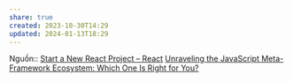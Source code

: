 ```yaml
---
share: true
created: 2023-10-30T14:29
updated: 2024-01-13T18:29
---
```

Nguồn:: [Start a New React Project – React](https://react.dev/learn/start-a-new-react-project#building-with-a-full-featured-framework)
[Unraveling the JavaScript Meta-Framework Ecosystem: Which One Is Right for You?](https://prismic.io/blog/javascript-meta-frameworks-ecosystem)